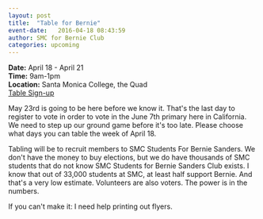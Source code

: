 ```yaml
---
layout: post
title:  "Table for Bernie"
event-date:   2016-04-18 08:43:59
author: SMC for Bernie Club
categories: upcoming
---
```


<div class="post-info">
<b>Date:</b>  April 18 - April 21 <br>
<b>Time:</b>  9am-1pm <br>
<b>Location:</b>  Santa Monica College, the Quad<br>
<a href="https://www.facebook.com/groups/556637134498576/permalink/576441075851515/?qa_ref=qd&pnref=story"> Table Sign-up </a> 
</div>

May 23rd is going to be here before we know it. That's the last day to register to vote
in order to vote in the June 7th primary here in California. We need to step up our ground
game before it's too late. Please choose what days you can table the week of April 18.


Tabling will be to recruit members to SMC Students For Bernie Sanders. We don't have the 
money to buy elections, but we do have thousands of SMC students that do not know SMC
Students for Bernie Sanders Club exists. I know that out of 33,000 students at SMC, at
least half support Bernie. And that's a very low estimate.
Volunteers are also voters. The power is in the numbers.

If you can't make it: I need help printing out flyers. 

